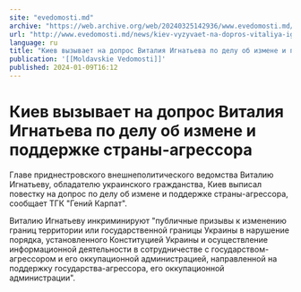 ```yaml
---
site: "evedomosti.md"
archive: "https://web.archive.org/web/20240325142936/www.evedomosti.md/news/kiev-vyzyvaet-na-dopros-vitaliya-ignateva-po-delu-ob-izmene"
url: "http://www.evedomosti.md/news/kiev-vyzyvaet-na-dopros-vitaliya-ignateva-po-delu-ob-izmene"
language: ru
title: "Киев вызывает на допрос Виталия Игнатьева по делу об измене и поддержке страны-агрессора"
publication: '[[Moldavskie Vedomosti]]'
published: 2024-01-09T16:12
---
```


# Киев вызывает на допрос Виталия Игнатьева по делу об измене и поддержке страны-агрессора

Главе приднестровского внешнеполитического ведомства Виталию Игнатьеву, обладателю украинского гражданства, Киев выписал повестку на допрос по делу об измене и поддержке страны-агрессора, сообщает ТГК "Гений Карпат".

Виталию Игнатьеву инкриминируют "публичные призывы к изменению границ территории или государственной границы Украины в нарушение порядка, установленного Конституцией Украины и осуществление информационной деятельности в сотрудничестве с государством-агрессором и его оккупационной администрацией, направленной на поддержку государства-агрессора, его оккупационной администрации".